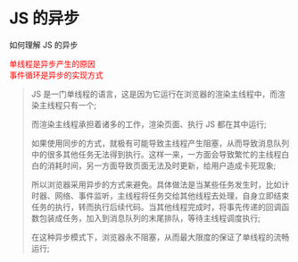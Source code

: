 # JS 的异步 [​](#async)

如何理解 JS 的异步

<div style="color:red">单线程是异步产生的原因</div>
<div style="color:red">事件循环是异步的实现方式</div>

> JS 是一门单线程的语言，这是因为它运行在浏览器的渲染主线程中，而渲染主线程只有一个;
>
> 而渲染主线程承担着诸多的工作，渲染页面、执行 JS 都在其中运行;
>
> 如果使用同步的方式，就极有可能导致主线程产生阻塞，从而导致消息队列中的很多其他任务无法得到执行。这样一来，一方面会导致繁忙的主线程白白的消耗时间，另一方面导致页面无法及时更新，给用户造成卡死现象;
>
> 所以浏览器采用异步的方式来避免。具体做法是当某些任务发生时，比如计时器、网络、事件监听，主线程将任务交给其他线程去处理，自身立即结束任务的执行，转而执行后续代码。当其他线程完成时，将事先传递的回调函数包装成任务，加入到消息队列的末尾排队，等待主线程调度执行;
>
> 在这种异步模式下，浏览器永不阻塞，从而最大限度的保证了单线程的流畅运行;
